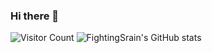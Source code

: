 ### Hi there 👋

<!--
**FightingSrain/FightingSrain** is a ✨ _special_ ✨ repository because its `README.md` (this file) appears on your GitHub profile.

Here are some ideas to get you started:

- 🔭 I’m currently working on ...
- 🌱 I’m currently learning ...
- 👯 I’m looking to collaborate on ...
- 🤔 I’m looking for help with ...
- 💬 Ask me about ...
- 📫 How to reach me: ...
- 😄 Pronouns: ...
- ⚡ Fun fact: ...
-->
![Visitor Count](https://profile-counter.glitch.me/FightingSrain/count.svg)
![FightingSrain's GitHub stats](https://github-readme-stats.vercel.app/api?username=FightingSrain&show_icons=true&theme=tokyonight)
